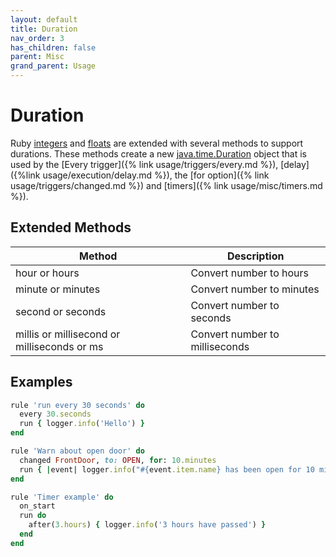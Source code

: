 ```yaml
---
layout: default
title: Duration
nav_order: 3
has_children: false
parent: Misc
grand_parent: Usage
---
```


# Duration

Ruby [integers](https://ruby-doc.org/core-2.6.8/Integer.html) and
[floats](https://ruby-doc.org/core-2.6.8/Float.html) are extended with several
methods to support durations. These methods create a new
[java.time.Duration](https://docs.oracle.com/en/java/javase/11/docs/api/java.base/java/time/Duration.html)
object that is used by the [Every trigger]({% link usage/triggers/every.md %}),
[delay]({%link usage/execution/delay.md %}), the [for option]({% link usage/triggers/changed.md %}) and
[timers]({% link usage/misc/timers.md %}). 

## Extended Methods

| Method                                      | Description                    |
| ------------------------------------------- | ------------------------------ |
| hour or hours                               | Convert number to hours        |
| minute or minutes                           | Convert number to minutes      |
| second or seconds                           | Convert number to seconds      |
| millis or millisecond or milliseconds or ms | Convert number to milliseconds |


## Examples

```ruby
rule 'run every 30 seconds' do
  every 30.seconds
  run { logger.info('Hello') }
end
```

```ruby
rule 'Warn about open door' do
  changed FrontDoor, to: OPEN, for: 10.minutes
  run { |event| logger.info("#{event.item.name} has been open for 10 minutes") }
end
```

```ruby
rule 'Timer example' do
  on_start
  run do
    after(3.hours) { logger.info('3 hours have passed') }
  end
end
```